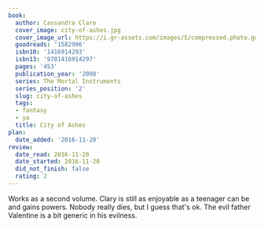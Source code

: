 ```yaml
---
book:
  author: Cassandra Clare
  cover_image: city-of-ashes.jpg
  cover_image_url: https://i.gr-assets.com/images/S/compressed.photo.goodreads.com/books/1432730356l/1582996._SX98_.jpg
  goodreads: '1582996'
  isbn10: '1416914293'
  isbn13: '9781416914297'
  pages: '453'
  publication_year: '2008'
  series: The Mortal Instruments
  series_position: '2'
  slug: city-of-ashes
  tags:
  - fantasy
  - ya
  title: City of Ashes
plan:
  date_added: '2016-11-20'
review:
  date_read: 2016-11-20
  date_started: 2016-11-20
  did_not_finish: false
  rating: 2
---
```


Works as a second volume. Clary is still as enjoyable as a teenager can be and gains powers. Nobody really dies, but I guess that's ok. The evil father Valentine is a bit generic in his evilness.
